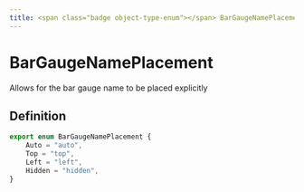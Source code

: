 ```yaml
---
title: <span class="badge object-type-enum"></span> BarGaugeNamePlacement
---
```

# <span class="badge object-type-enum"></span> BarGaugeNamePlacement

Allows for the bar gauge name to be placed explicitly

## Definition

```typescript
export enum BarGaugeNamePlacement {
	Auto = "auto",
	Top = "top",
	Left = "left",
	Hidden = "hidden",
}

```
